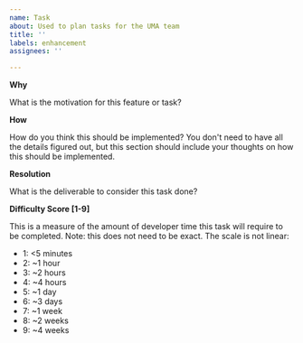 ```yaml
---
name: Task
about: Used to plan tasks for the UMA team
title: ''
labels: enhancement
assignees: ''

---
```


**Why**

What is the motivation for this feature or task?

**How**

How do you think this should be implemented? You don't need to have all the details figured out, but this section should include your thoughts on how this should be implemented.

**Resolution**

What is the deliverable to consider this task done?

**Difficulty Score [1-9]**

This is a measure of the amount of developer time this task will require to be completed. Note: this does not need to be exact. The scale is not linear:

- 1: <5 minutes
- 2: ~1 hour
- 3: ~2 hours
- 4: ~4 hours
- 5: ~1 day
- 6: ~3 days
- 7: ~1 week
- 8: ~2 weeks
- 9: ~4 weeks
